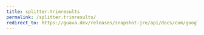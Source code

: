 ```yaml
---
title: splitter.trimresults
permalink: /splitter.trimresults/
redirect_to: https://guava.dev/releases/snapshot-jre/api/docs/com/google/common/base/Splitter.html#trimResults--
---
```

